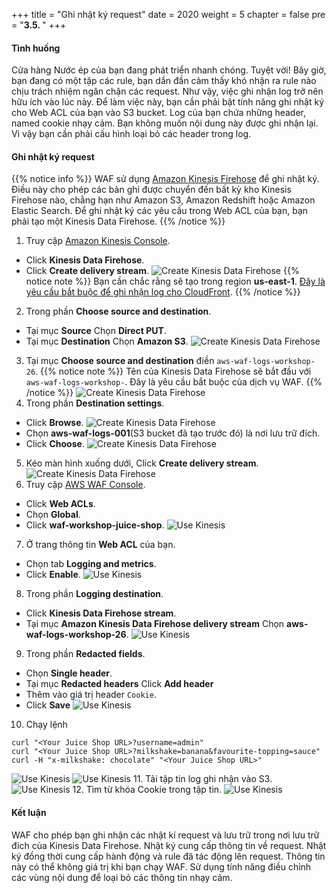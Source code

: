 +++
title = "Ghi nhật ký request"
date = 2020
weight = 5
chapter = false
pre = "<b>3.5. </b>"
+++
#### Tình huống
Cửa hàng Nước ép của bạn đang phát triển nhanh chóng. Tuyệt vời! Bây giờ, bạn đang có một tập các rule, bạn dần đần cảm thấy khó nhận ra rule nào chịu trách nhiệm ngăn chặn các request. Như vậy, việc ghi nhận log trở nên hữu ích vào lúc này. Để làm việc này, bạn cần phải bật tính năng ghi nhật ký cho Web ACL của bạn vào S3 bucket. Log của bạn chứa những header, named cookie nhạy cảm. Bạn không muốn nội dung này được ghi nhận lại. Vì vậy bạn cần phải cấu hình loại bỏ các header trong log.

#### Ghi nhật ký request
{{% notice info %}} 
WAF sử dụng [Amazon Kinesis Firehose](https://aws.amazon.com/kinesis/data-firehose/) để ghi nhật ký. Điều này cho phép các bản ghi được chuyển đến bất kỳ kho Kinesis Firehose nào, chẳng hạn như Amazon S3, Amazon Redshift hoặc Amazon Elastic Search. Để ghi nhật ký các yêu cầu trong Web ACL của bạn, bạn phải tạo một Kinesis Data Firehose.
{{% /notice %}}
1. Truy cập [Amazon Kinesis Console](https://us-east-1.console.aws.amazon.com/kinesis/home?region=us-east-1#/home).
* Click **Kinesis Data Firehose**.
* Click **Create delivery stream**.
![Create Kinesis Data Firehose](/images/3-useawswaf/3.5-logging/logging-001.png?width=90pc)
{{% notice note %}} 
Bạn cần chắc rằng sẽ tạo trong region **us-east-1**. [Đây là yêu cầu bắt buộc để ghi nhận log cho CloudFront](https://docs.aws.amazon.com/waf/latest/developerguide/logging.html).
{{% /notice %}}
2. Trong phần **Choose source and destination**.
* Tại mục **Source** Chọn **Direct PUT**.
* Tại mục **Destination** Chọn **Amazon S3**.
![Create Kinesis Data Firehose](/images/3-useawswaf/3.5-logging/logging-002.png?width=90pc)
3. Tại mục **Choose source and destination** điền ```aws-waf-logs-workshop-26```.
{{% notice note %}} 
Tên của Kinesis Data Firehose sẽ bắt đầu với ```aws-waf-logs-workshop-```. Đây là yêu cầu bắt buộc của dịch vụ WAF.
{{% /notice %}}
![Create Kinesis Data Firehose](/images/3-useawswaf/3.5-logging/logging-003.png?width=90pc)
4. Trong phần **Destination settings**.
* Click **Browse**.
![Create Kinesis Data Firehose](/images/3-useawswaf/3.5-logging/logging-004.png?width=90pc)
* Chọn **aws-waf-logs-001**(S3 bucket đã tạo trước đó) là nơi lưu trữ đích.
* Click **Choose**.
![Create Kinesis Data Firehose](/images/3-useawswaf/3.5-logging/logging-005.png?width=90pc)
5. Kéo màn hình xuống dưới, Click **Create delivery stream**.
![Create Kinesis Data Firehose](/images/3-useawswaf/3.5-logging/logging-006.png?width=90pc)
6. Truy cập [AWS WAF Console](https://console.aws.amazon.com/wafv2/homev2/start).
* Click **Web ACLs**.
* Chọn **Global**.
* Click **waf-workshop-juice-shop**.
![Use Kinesis](/images/3-useawswaf/3.5-logging/logging-007.png?width=90pc)
7. Ở trang thông tin **Web ACL** của bạn.
* Chọn tab **Logging and metrics**.
* Click **Enable**.
![Use Kinesis](/images/3-useawswaf/3.5-logging/logging-008.png?width=90pc)
8. Trong phần **Logging destination**.
* Click **Kinesis Data Firehose stream**.
* Tại mục **Amazon Kinesis Data Firehose delivery stream** Chọn **aws-waf-logs-workshop-26**.
![Use Kinesis](/images/3-useawswaf/3.5-logging/logging-009.png?width=90pc)
9. Trong phần **Redacted fields**.
* Chọn **Single header**.
* Tại mục **Redacted headers** Click **Add header**
* Thêm vào giá trị header ```Cookie```.
* Click **Save**
![Use Kinesis](/images/3-useawswaf/3.5-logging/logging-010.png?width=90pc)
10. Chạy lệnh
```
curl "<Your Juice Shop URL>?username=admin"
curl "<Your Juice Shop URL>?milkshake=banana&favourite-topping=sauce"
curl -H "x-milkshake: chocolate" "<Your Juice Shop URL>"
```
![Use Kinesis](/images/3-useawswaf/3.5-logging/logging-011.png?width=60pc)
![Use Kinesis](/images/3-useawswaf/3.5-logging/logging-012.png?width=60pc)
11. Tải tập tin log ghi nhận vào S3.
![Use Kinesis](/images/3-useawswaf/3.5-logging/logging-013.png?width=90pc)
12. Tìm từ khóa Cookie trong tập tin.
![Use Kinesis](/images/3-useawswaf/3.5-logging/logging-014.png?width=50pc)
#### Kết luận
WAF cho phép bạn ghi nhận các nhật kí request và lưu trữ trong nơi lưu trữ đích của Kinesis Data Firehose. Nhật ký cung cấp thông tin về request. Nhật ký đồng thời cung cấp hành động và rule đã tác động lên request. Thông tin này có thể không giá trị khi bạn chạy WAF. Sử dụng tính năng điều chỉnh các vùng nội dung để loại bỏ các thông tin nhạy cảm.